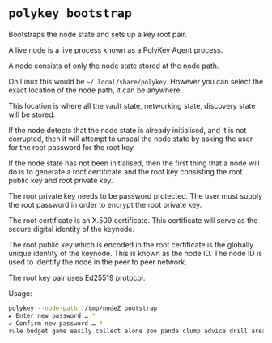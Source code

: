 # `polykey bootstrap`

Bootstraps the node state and sets up a key root pair.

A live node is a live process known as a PolyKey Agent process.

A node consists of only the node state stored at the node path.

On Linux this would be `~/.local/share/polykey`. However you can select the exact location of the node path, it can be anywhere.

This location is where all the vault state, networking state, discovery state
will be stored.

If the node detects that the node state is already initialised, and it is not
corrupted, then it will attempt to unseal the node state by asking the user for
the root password for the root key.

If the node state has not been initialised, then the first thing that a node
will do is to generate a root certificate and the root key consisting the root
public key and root private key.

The root private key needs to be password protected. The user must supply the
root password in order to encrypt the root private key.

The root certificate is an X.509 certificate. This certificate will serve as the secure digital identity of the keynode.

The root public key which is encoded in the root certificate is the globally
unique identity of the keynode. This is known as the node ID. The node ID is
used to identify the node in the peer to peer network.

The root key pair uses Ed25519 protocol.

Usage:

```sh
polykey --node-path ./tmp/nodeZ bootstrap
✔ Enter new password … *
✔ Confirm new password … *
rule budget game easily collect alone zoo panda clump advice drill area click enhance chicken raise sadness glare relief easily glove chicken draft draw
```
